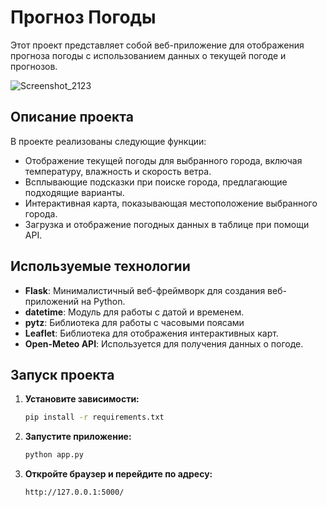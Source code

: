 # Прогноз Погоды

Этот проект представляет собой веб-приложение для отображения прогноза погоды с использованием данных о текущей погоде и прогнозов. 

![Screenshot_2123](https://github.com/user-attachments/assets/10c96840-1014-40f1-85a6-7d5c4e1d2409)


## Описание проекта

В проекте реализованы следующие функции:

- Отображение текущей погоды для выбранного города, включая температуру, влажность и скорость ветра.
- Всплывающие подсказки при поиске города, предлагающие подходящие варианты.
- Интерактивная карта, показывающая местоположение выбранного города.
- Загрузка и отображение погодных данных в таблице при помощи API.

## Используемые технологии

- **Flask**: Минималистичный веб-фреймворк для создания веб-приложений на Python.
- **datetime**: Модуль для работы с датой и временем.
- **pytz**: Библиотека для работы с часовыми поясами
- **Leaflet**: Библиотека для отображения интерактивных карт.
- **Open-Meteo API**: Используется для получения данных о погоде.

## Запуск проекта

1. **Установите зависимости:**

    ```bash
    pip install -r requirements.txt
    ```

2. **Запустите приложение:**

    ```bash
    python app.py
    ```

3. **Откройте браузер и перейдите по адресу:**

    ```
    http://127.0.0.1:5000/
    ```
